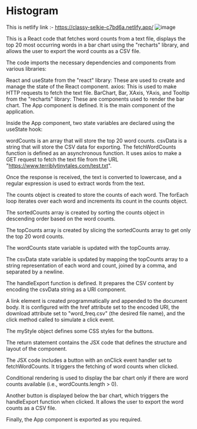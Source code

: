 # Histogram

This is netlify link :- https://classy-selkie-c7bd6a.netlify.app/
![image](https://github.com/yogesh78026/Histogram/assets/77293859/e26738cb-6a25-40be-8ecd-afbfad92fcdd)


This is a React code that fetches word counts from a text file, displays the top 20 most occurring words in a bar chart using the "recharts" library, and allows the user to export the word counts as a CSV file.


The code imports the necessary dependencies and components from various libraries:

React and useState from the "react" library: These are used to create and manage the state of the React component.
axios: This is used to make HTTP requests to fetch the text file.
BarChart, Bar, XAxis, YAxis, and Tooltip from the "recharts" library: These are components used to render the bar chart.
The App component is defined. It is the main component of the application.

Inside the App component, two state variables are declared using the useState hook:

wordCounts is an array that will store the top 20 word counts.
csvData is a string that will store the CSV data for exporting.
The fetchWordCounts function is defined as an asynchronous function. It uses axios to make a GET request to fetch the text file from the URL "https://www.terriblytinytales.com/test.txt".

Once the response is received, the text is converted to lowercase, and a regular expression is used to extract words from the text.

The counts object is created to store the counts of each word. The forEach loop iterates over each word and increments its count in the counts object.

The sortedCounts array is created by sorting the counts object in descending order based on the word counts.

The topCounts array is created by slicing the sortedCounts array to get only the top 20 word counts.

The wordCounts state variable is updated with the topCounts array.

The csvData state variable is updated by mapping the topCounts array to a string representation of each word and count, joined by a comma, and separated by a newline.


The handleExport function is defined. It prepares the CSV content by encoding the csvData string as a URI component.

A link element is created programmatically and appended to the document body. It is configured with the href attribute set to the encoded URI, the download attribute set to "word_freq.csv" (the desired file name), and the click method called to simulate a click event.

The myStyle object defines some CSS styles for the buttons.

The return statement contains the JSX code that defines the structure and layout of the component.

The JSX code includes a button with an onClick event handler set to fetchWordCounts. It triggers the fetching of word counts when clicked.

Conditional rendering is used to display the bar chart only if there are word counts available (i.e., wordCounts.length > 0).

Another button is displayed below the bar chart, which triggers the handleExport function when clicked. It allows the user to export the word counts as a CSV file.

Finally, the App component is exported as you required.





